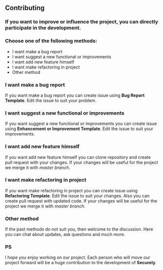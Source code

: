 ## Contributing
### If you want to improve or influence the project, you can directly participate in the development.
### Choose one of the following methods:
* I want make a bug report
* I want suggest a new functional or improvements
* I want add new feature himself
* I want make refactoring in project
* Other method

### I want make a bug report
If you want make a bug report you can create issue using **Bug Report Template**. Edit the issue to suit your problem.

### I want suggest a new functional or improvements
If you want suggest a new functional or improvements you can create issue using **Enhancement or Improvement Template**. Edit the issue to suit your improvements.

### I want add new feature himself
If you want add new feature himself you can clone repository and create pull request with your changes. If your changes will be useful for the project we merge it with _master branch_.

### I want make refactoring in project
If you want make refactoring in project you can create issue using **Refactoring Template**. Edit the issue to suit your changes. Also you can create pull request with updated code. If your changes will be useful for the project we merge it with _master branch_.

### Other method
If the past methods do not suit you, then welcome to the discussion. Here you can chat about updates, ask questions and much more.

### PS
I hope you enjoy working on our project. Each person who will move our project forward will be a huge contribution to the development of **Securely**.
